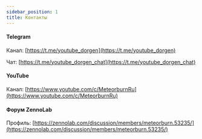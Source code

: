 ```yaml
---
sidebar_position: 1
title: Контакты
---
```


#### Telegram
Канал: [https://t.me/youtube_dorgen](https://t.me/youtube_dorgen)

Чат: [https://t.me/youtube_dorgen_chat](https://t.me/youtube_dorgen_chat)

#### YouTube
Канал: [https://www.youtube.com/c/MeteorburnRu](https://www.youtube.com/c/MeteorburnRu)

#### Форум ZennoLab
Профиль: [https://zennolab.com/discussion/members/meteorburn.53235/](https://zennolab.com/discussion/members/meteorburn.53235/)
